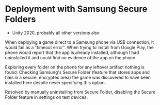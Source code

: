 # Deployment with Samsung Secure Folders

* Unity 2020, probably all other versions also

When deploying a game direct to a Samsung phone via USB connection, it would fail as a "timeout error". When trying to install from Google Play, the phone would report that the app is already installed, although I had uninstalled it and could find no evidence of the app on the phone.

Exploring every folder on the phone for any leftover artifact nothing is found. Checking Samsung's Secure Folder (feature that stores apps and files in a secure, encrypted area) the game was discovered to have been installed here despite never specifying this option.

Resolved by manually uninstalling from Secure Folder, disabling the Secure Folder feature in settings on test devices.
